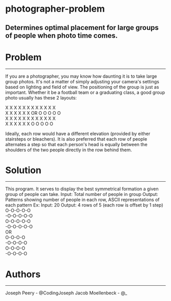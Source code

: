 # photographer-problem
## Determines optimal placement for large groups of people when photo time comes.

# Problem
---
If you are a photographer, you may know how daunting it is to take large group photos. It's not a matter of simply adjusting your camera's settings based on lighting and field of view.
The positioning of the group is just as important. Whether it be a football team or a graduating class, a good group photo usually has these 2 layouts:

X X X X X X                    X X X X X X <br />
 X X X X X X         OR         O O O O O <br />
X X X X X X                    X X X X X X <br />
 X X X X X X                    O O O O O <br />

Ideally, each row would have a different elevation (provided by either stairsteps or bleachers).
It is also preferred that each row of people alternates a step so that each person's head is equally between the shoulders of the two people directly in the row behind them.

# Solution
---
This program. It serves to display the best symmetrical formation a given group of people can take.
Input: Total number of people in group
Output: Patterns showing number of people in each row, ASCII representations of each pattern
Ex: Input: 20
Output: 4 rows of 5 (each row is offset by 1 step) <br />
O-O-O-O-O <br />
-O-O-O-O-O <br />
O-O-O-O-O <br />
-O-O-O-O-O <br />
OR <br />
O-O-O-O <br />
-O-O-O-O <br />
O-O-O-O <br />
-O-O-O-O <br />
# Authors
---
Joseph Peery - @CodingJoseph
Jacob Moellenbeck - @_

